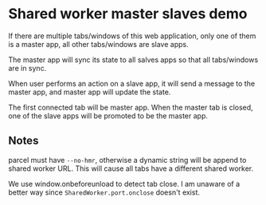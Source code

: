# Shared worker master slaves demo

If there are multiple tabs/windows of this web application, only one of them is a master app, all other tabs/windows are slave apps. 

The master app will sync its state to all salves apps so that all tabs/windows are in sync.

When user performs an action on a slave app, it will send a message to the master app, and master app will update the state. 

The first connected tab will be master app. When the master tab is closed, one of the slave apps will be promoted to be the master app.


## Notes

parcel must have `--no-hmr`, otherwise a dynamic string will be append to shared worker URL. This will cause all tabs have a different shared worker.

We use window.onbeforeunload to detect tab close. I am unaware of a better way since `SharedWorker.port.onclose` doesn't exist.
